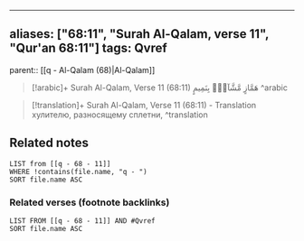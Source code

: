 
---
aliases: ["68:11", "Surah Al-Qalam, verse 11", "Qur'an 68:11"]
tags: Qvref
---

parent:: [[q - Al-Qalam (68)|Al-Qalam]]

> [!arabic]+ Surah Al-Qalam, Verse 11 (68:11)
> <span class="quran-arabic">هَمَّازٍ مَّشَّآءٍۭ بِنَمِيمٍ</span>
^arabic

> [!translation]+ Surah Al-Qalam, Verse 11 (68:11) - Translation
> хулителю, разносящему сплетни,
^translation



## Related notes
```dataview
LIST from [[q - 68 - 11]]
WHERE !contains(file.name, "q - ")
SORT file.name ASC
```

### Related verses (footnote backlinks)
```dataview
LIST FROM [[q - 68 - 11]] AND #Qvref
SORT file.name ASC
```

